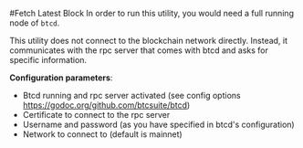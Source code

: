 #Fetch Latest Block
In order to run this utility, you would need a full running node of `btcd`.

This utility does not connect to the blockchain network directly. Instead, it communicates with the rpc server that comes with btcd and asks for specific information.

**Configuration parameters**:
- Btcd running and rpc server activated (see config options https://godoc.org/github.com/btcsuite/btcd)
- Certificate to connect to the rpc server
- Username and password (as you have specified in btcd's configuration)
- Network to connect to (default is mainnet)